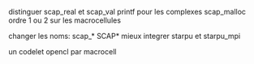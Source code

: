distinguer scap_real et scap_val
printf pour les complexes
scap_malloc
ordre 1 ou 2 sur les macrocellules

changer les noms: scap_*   SCAP*
mieux integrer starpu et starpu_mpi

un codelet opencl par macrocell